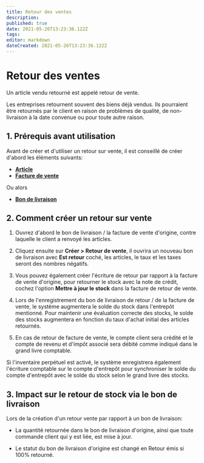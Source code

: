 ```yaml
---
title: Retour des ventes
description: 
published: true
date: 2021-05-26T13:23:36.122Z
tags: 
editor: markdown
dateCreated: 2021-05-26T13:23:36.122Z
---
```


# Retour des ventes
Un article vendu retourné est appelé retour de vente.

Les entreprises retournent souvent des biens déjà vendus. Ils pourraient être retournés par le client en raison de problèmes de qualité, de non-livraison à la date convenue ou pour toute autre raison.

## 1. Prérequis avant utilisation
Avant de créer et d'utiliser un retour sur vente, il est conseillé de créer d'abord les éléments suivants:

- **[Article](/stocks/item)**
- **[Facture de vente](/selling/sales-invoice)**

Ou alors

- **[Bon de livraison](/stocks/delivery-note)**

## 2. Comment créer un retour sur vente 

1. Ouvrez d'abord le bon de livraison / la facture de vente d'origine, contre laquelle le client a renvoyé les articles.

2. Cliquez ensuite sur **Créer > Retour de vente**, il ouvrira un nouveau bon de livraison avec **Est retour** coché, les articles, le taux et les taxes seront des nombres négatifs.

3. Vous pouvez également créer l'écriture de retour par rapport à la facture de vente d'origine, pour retourner le stock avec la note de crédit, cochez l'option **Mettre à jour le stock** dans la facture de retour de vente.

4. Lors de l'enregistrement du bon de livraison de retour / de la facture de vente, le système augmentera le solde du stock dans l'entrepôt mentionné. Pour maintenir une évaluation correcte des stocks, le solde des stocks augmentera en fonction du taux d'achat initial des articles retournés.

5. En cas de retour de facture de vente, le compte client sera crédité et le compte de revenu et d'impôt associé sera débité comme indiqué dans le grand livre comptable.

Si l'inventaire perpétuel est activé, le système enregistrera également l'écriture comptable sur le compte d'entrepôt pour synchroniser le solde du compte d'entrepôt avec le solde du stock selon le grand livre des stocks.

## 3. Impact sur le retour de stock via le bon de livraison

Lors de la création d'un retour vente par rapport à un bon de livraison:

- La quantité retournée dans le bon de livraison d'origine, ainsi que toute commande client qui y est liée, est mise à jour.

- Le statut du bon de livraison d'origine est changé en Retour émis si 100% retourné.










